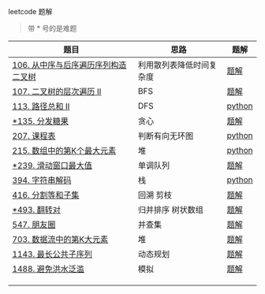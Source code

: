 leetcode 题解

> 带 * 号的是难题

| 题目                                                         | 思路                     | 题解                              |
| ------------------------------------------------------------ | ------------------------ | --------------------------------- |
| [106. 从中序与后序遍历序列构造二叉树](https://leetcode-cn.com/problems/construct-binary-tree-from-inorder-and-postorder-traversal/) | 利用散列表降低时间复杂度 | [题解](./leetcode/0106/readme.md) |
| [107. 二叉树的层次遍历 II](https://leetcode-cn.com/problems/binary-tree-level-order-traversal-ii/) | BFS                      | [题解](./leetcode/0107/readme.md) |
| [113. 路径总和 II](https://leetcode-cn.com/problems/path-sum-ii/) | DFS                      | [python](./leetcode/0113/0113.py) |
| [*135. 分发糖果](https://leetcode-cn.com/problems/candy/)    | 贪心                     | [题解](./leetcode/0135/readme.md) |
| [207. 课程表](https://leetcode-cn.com/problems/course-schedule/) | 判断有向无环图           | [python](./leetcode/0207/0207.py) |
| [215. 数组中的第K个最大元素](https://leetcode-cn.com/problems/kth-largest-element-in-an-array/) | 堆                       | [python](./leetcode/0215/0215.py) |
| [*239. 滑动窗口最大值](https://leetcode-cn.com/problems/sliding-window-maximum/) | 单调队列                 | [题解](./leetcode/0239/readme.md) |
| [394. 字符串解码](https://leetcode-cn.com/problems/decode-string/) | 栈                       | [python](./leetcode/0394/0394.py) |
| [416. 分割等和子集](https://leetcode-cn.com/problems/partition-equal-subset-sum/) | 回溯 剪枝                | [题解](./leetcode/0416/readme.md) |
| [*493. 翻转对](https://leetcode-cn.com/problems/reverse-pairs/) | 归并排序 树状数组        | [题解](./leetcode/0493/readme.md) |
| [547. 朋友圈](https://leetcode-cn.com/problems/friend-circles/) | 并查集                   | [题解](./leetcode/0547/readme.md) |
| [703. 数据流中的第K大元素](https://leetcode-cn.com/problems/kth-largest-element-in-a-stream/) | 堆                       | [题解](./leetcode/0703/readme.md) |
| [1143. 最长公共子序列](https://leetcode-cn.com/problems/longest-common-subsequence/) | 动态规划                 | [题解](./leetcode/1143/readme.md) |
| [1488. 避免洪水泛滥](https://leetcode-cn.com/problems/avoid-flood-in-the-city/) | 模拟                     | [题解](./leetcode/1488/readme.md) |
|                                                              |                          |                                   |
|                                                              |                          |                                   |
|                                                              |                          |                                   |



